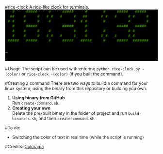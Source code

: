 #rice-clock
A rice-like clock for terminals. 
![sceenshot](ghoulss.png)

#Usage
The script can be used with entering `python rice-clock.py -(color)` or `rice-clock -(color)` (if you built the command).

#Creating a command
There are two ways to build a command for your linux system, using the binary from this repository or building you own. <br >
1. **Using binary from GitHub** <br >
Run `create-command.sh`. <br >
2. **Creating your own** <br >
Delete the pre-built binary in the folder of project and run `build-binaries.sh`, and then `create-command.sh`.

#To do:
- Switching the color of text in real time (while the script is running)

#Credits:
[Colorama](https://pypi.org/project/colorama/)

